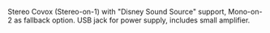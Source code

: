 Stereo Covox (Stereo-on-1) with "Disney Sound Source" support, Mono-on-2 as fallback option. USB jack for power supply, includes small amplifier.
